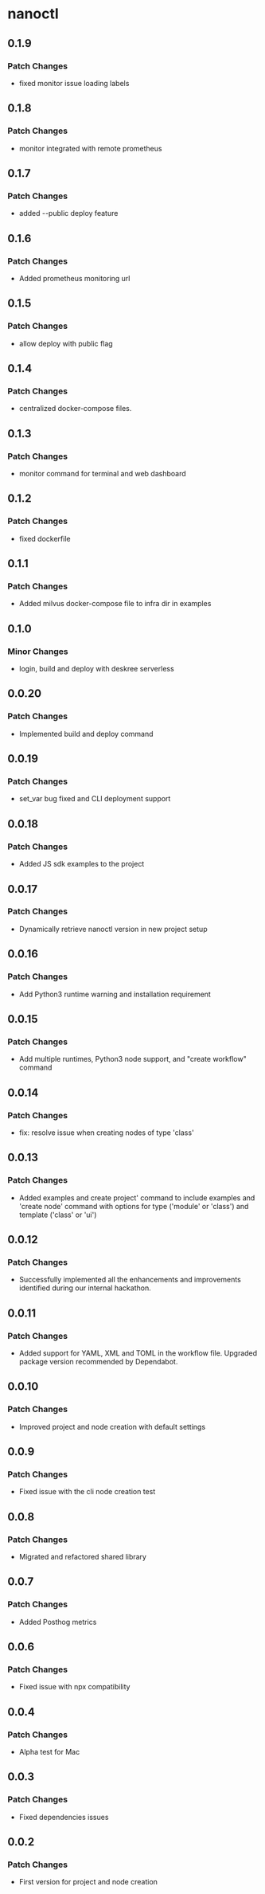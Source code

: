 # nanoctl

## 0.1.9

### Patch Changes

- fixed monitor issue loading labels

## 0.1.8

### Patch Changes

- monitor integrated with remote prometheus

## 0.1.7

### Patch Changes

- added --public deploy feature

## 0.1.6

### Patch Changes

- Added prometheus monitoring url

## 0.1.5

### Patch Changes

- allow deploy with public flag

## 0.1.4

### Patch Changes

- centralized docker-compose files.

## 0.1.3

### Patch Changes

- monitor command for terminal and web dashboard

## 0.1.2

### Patch Changes

- fixed dockerfile

## 0.1.1

### Patch Changes

- Added milvus docker-compose file to infra dir in examples

## 0.1.0

### Minor Changes

- login, build and deploy with deskree serverless

## 0.0.20

### Patch Changes

- Implemented build and deploy command

## 0.0.19

### Patch Changes

- set_var bug fixed and CLI deployment support

## 0.0.18

### Patch Changes

- Added JS sdk examples to the project

## 0.0.17

### Patch Changes

- Dynamically retrieve nanoctl version in new project setup

## 0.0.16

### Patch Changes

- Add Python3 runtime warning and installation requirement

## 0.0.15

### Patch Changes

- Add multiple runtimes, Python3 node support, and "create workflow" command

## 0.0.14

### Patch Changes

- fix: resolve issue when creating nodes of type 'class'

## 0.0.13

### Patch Changes

- Added examples and create project' command to include examples and 'create node' command with options for type ('module' or 'class') and template ('class' or 'ui')

## 0.0.12

### Patch Changes

- Successfully implemented all the enhancements and improvements identified during our internal hackathon.

## 0.0.11

### Patch Changes

- Added support for YAML, XML and TOML in the workflow file. Upgraded package version recommended by Dependabot.

## 0.0.10

### Patch Changes

- Improved project and node creation with default settings

## 0.0.9

### Patch Changes

- Fixed issue with the cli node creation test

## 0.0.8

### Patch Changes

- Migrated and refactored shared library

## 0.0.7

### Patch Changes

- Added Posthog metrics

## 0.0.6

### Patch Changes

- Fixed issue with npx compatibility

## 0.0.4

### Patch Changes

- Alpha test for Mac

## 0.0.3

### Patch Changes

- Fixed dependencies issues

## 0.0.2

### Patch Changes

- First version for project and node creation
